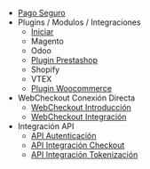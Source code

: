 <!-- _sidebar.md -->
- [Pago Seguro](/)
- Plugins / Modulos / Integraciones
  - [Iniciar](/plugins/start.md)
  - Magento
  - Odoo
  - [Plugin Prestashop](/plugins/prestashop.md)
  - Shopify
  - VTEX
  - [Plugin Woocommerce](/plugins/woocommerce.md)
- WebCheckout Conexión Directa
  - [WebCheckout Introducción](/webcheckout/intro.md)
  - [WebCheckout Integración](/webcheckout/integra.md)
- Integración API
  - [API Autenticación](/api/autentication.md)
  - [API Integración Checkout](/api/integrationCheckout.md)
  - [API Integración Tokenización](/api/integrationTokenization.md)
